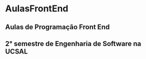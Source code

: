 # AulasFrontEnd
## Aulas de Programação Front End
## 2° semestre de Engenharia de Software na UCSAL
